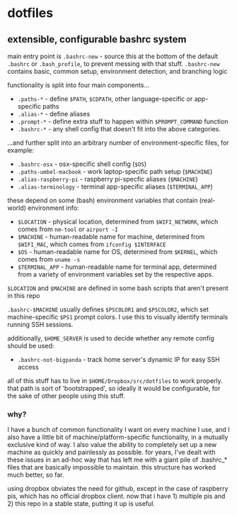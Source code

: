 # dotfiles

## extensible, configurable bashrc system

main entry point is `.bashrc-new` - source this at the bottom of the default `.bashrc` or `.bash_profile`, to prevent messing with that stuff. `.bashrc-new` contains basic, common setup, environment detection, and branching logic

functionality is split into four main components...
* `.paths-*` - define `$PATH`, `$CDPATH`, other language-specific or app-specific paths
* `.alias-*` - define aliases
* `.prompt-*` - define extra stuff to happen within `$PROMPT_COMMAND` function
* `.bashrc-*` - any shell config that doesn't fit into the above categories.

...and further split into an arbitrary number of environment-specific files, for example:
* `.bashrc-osx` - osx-specific shell config (`$OS`)
* `.paths-umbel-macbook` - work laptop-specific path setup (`$MACHINE`)
* `.alias-raspberry-pi` - raspberry pi-specfic aliases (`$MACHINE`)
* `.alias-terminology` - terminal app-specific aliases (`$TERMINAL_APP`)

these depend on some (bash) environment variables that contain (real-world) environment info:
- `$LOCATION` - physical location, determined from `$WIFI_NETWORK`, which comes from `nm-tool` or `airport -I`
- `$MACHINE` - human-readable name for machine, determined from `$WIFI_MAC`, which comes from `ifconfig $INTERFACE`
- `$OS` - human-readable name for OS, determined from `$KERNEL`, which comes from `uname -s`
- `$TERMINAL_APP` - human-readable name for terminal app, determined from a variety of environment variables set by the respective apps.

`$LOCATION` and `$MACHINE` are defined in some bash scripts that aren't present in this repo

`.bashrc-$MACHINE` usually defines `$PSCOLOR1` and `$PSCOLOR2`, which set machine-specific `$PS1` prompt colors. I use this to visually identify terminals running SSH sessions.

additionally, `$HOME_SERVER` is used to decide whether any remote config should be used:
* `.bashrc-not-bigpanda` - track home server's dynamic IP for easy SSH access

all of this stuff has to live in `$HOME/Dropbox/src/dotfiles` to work properly. that path is sort of 'bootstrapped', so ideally it would be configurable, for the sake of other people using this stuff.


### why?
I have a bunch of common functionality I want on every machine I use, and I also have a little bit of machine/platform-specific functionality, in a mutually exclusive kind of way. I also value the ability to completely set up a new machine as quickly and painlessly as possible. for years, I've dealt with these issues in an ad-hoc way that has left me with a giant pile of .bashrc_* files that are basically impossible to maintain. this structure has worked much better, so far.

using dropbox obviates the need for github, except in the case of raspberry pis, which has no official dropbox client. now that i have 1) multiple pis and 2) this repo in a stable state, putting it up is useful.
